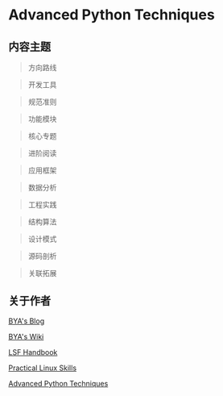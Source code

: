# Advanced Python Techniques

## 内容主题

> 方向路线

> 开发工具

> 规范准则

> 功能模块

> 核心专题

> 进阶阅读

> 应用框架

> 数据分析

> 工程实践

> 结构算法

> 设计模式

> 源码剖析

> 关联拓展

## 关于作者

[BYA's Blog](http://bya.cool) 

[BYA's Wiki](http://106.14.160.45:8081)

[LSF Handbook](http://baiyongan.gitbook.io)

[Practical Linux Skills](http://106.14.160.45)

[Advanced Python Techniques](http://106.14.160.45:8080)

